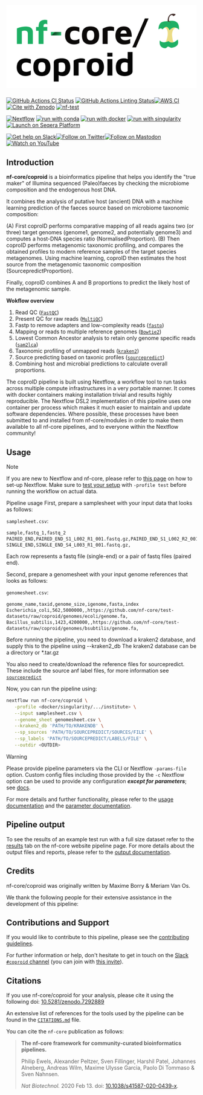 <h1>
  <picture>
    <source media="(prefers-color-scheme: dark)" srcset="docs/images/nf-core-coproid_logo_dark.png">
    <img alt="nf-core/coproid" src="docs/images/nf-core-coproid_logo_light.png">
  </picture>
</h1>

[![GitHub Actions CI Status](https://github.com/nf-core/coproid/actions/workflows/ci.yml/badge.svg)](https://github.com/nf-core/coproid/actions/workflows/ci.yml)
[![GitHub Actions Linting Status](https://github.com/nf-core/coproid/actions/workflows/linting.yml/badge.svg)](https://github.com/nf-core/coproid/actions/workflows/linting.yml)[![AWS CI](https://img.shields.io/badge/CI%20tests-full%20size-FF9900?labelColor=000000&logo=Amazon%20AWS)](https://nf-co.re/coproid/results)[![Cite with Zenodo](http://img.shields.io/badge/DOI-10.5281/zenodo.XXXXXXX-1073c8?labelColor=000000)](https://doi.org/10.5281/zenodo.XXXXXXX)
[![nf-test](https://img.shields.io/badge/unit_tests-nf--test-337ab7.svg)](https://www.nf-test.com)

[![Nextflow](https://img.shields.io/badge/nextflow%20DSL2-%E2%89%A523.10.0-23aa62.svg)](https://www.nextflow.io/)
[![run with conda](http://img.shields.io/badge/run%20with-conda-3EB049?labelColor=000000&logo=anaconda)](https://docs.conda.io/en/latest/)
[![run with docker](https://img.shields.io/badge/run%20with-docker-0db7ed?labelColor=000000&logo=docker)](https://www.docker.com/)
[![run with singularity](https://img.shields.io/badge/run%20with-singularity-1d355c.svg?labelColor=000000)](https://sylabs.io/docs/)
[![Launch on Seqera Platform](https://img.shields.io/badge/Launch%20%F0%9F%9A%80-Seqera%20Platform-%234256e7)](https://cloud.seqera.io/launch?pipeline=https://github.com/nf-core/coproid)

[![Get help on Slack](http://img.shields.io/badge/slack-nf--core%20%23coproid-4A154B?labelColor=000000&logo=slack)](https://nfcore.slack.com/channels/coproid)[![Follow on Twitter](http://img.shields.io/badge/twitter-%40nf__core-1DA1F2?labelColor=000000&logo=twitter)](https://twitter.com/nf_core)[![Follow on Mastodon](https://img.shields.io/badge/mastodon-nf__core-6364ff?labelColor=FFFFFF&logo=mastodon)](https://mstdn.science/@nf_core)[![Watch on YouTube](http://img.shields.io/badge/youtube-nf--core-FF0000?labelColor=000000&logo=youtube)](https://www.youtube.com/c/nf-core)

## Introduction

**nf-core/coproid** is a bioinformatics pipeline that helps you identify the "true maker" of Illumina sequenced (Paleo)faeces by checking the microbiome composition and the endogenous host DNA.

It combines the analysis of putative host (ancient) DNA with a machine learning prediction of the faeces source based on microbiome taxonomic composition:

(A) First coproID performs comparative mapping of all reads agains two (or three) target genomes (genome1, genome2, and potentially genome3) and computes a host-DNA species ratio (NormalisedProportion).
(B) Then coproID performs metagenomic taxonomic profiling, and compares the obtained profiles to modern reference samples of the target species metagenomes. Using machine learning, coproID then estimates the host source from the metagenomic taxonomic composition (SourcepredictProportion).

Finally, coproID combines A and B proportions to predict the likely host of the metagenomic sample.

**Wokflow overview**

1. Read QC ([`FastQC`](https://www.bioinformatics.babraham.ac.uk/projects/fastqc/))
2. Present QC for raw reads ([`MultiQC`](http://multiqc.info/))
3. Fastp to remove adapters and low-complexity reads ([`fastp`](https://doi.org/10.1002/imt2.107))
4. Mapping or reads to multiple reference genomes ([`Bowtie2`](https://bowtie-bio.sourceforge.net/bowtie2))
5. Lowest Common Ancestor analysis to retain only genome specific reads ([`sam2lca`](github.com/maxibor/sam2lca))
6. Taxonomic profiling of unmapped reads ([`kraken2`](https://ccb.jhu.edu/software/kraken2/))
7. Source predicting based on taxonic profiles ([`sourcepredict`](https://sourcepredict.readthedocs.io/))
8. Combining host and microbial predictions to calculate overall proportions.

The coproID pipeline is built using Nextflow, a workflow tool to run tasks across multiple compute infrastructures in a very portable manner. It comes with docker containers making installation trivial and results highly reproducible. The Nextflow DSL2 implementation of this pipeline uses one container per process which makes it much easier to maintain and update software dependencies. Where possible, these processes have been submitted to and installed from nf-core/modules in order to make them available to all nf-core pipelines, and to everyone within the Nextflow community!

## Usage

> [!NOTE]
> If you are new to Nextflow and nf-core, please refer to [this page](https://nf-co.re/docs/usage/installation) on how to set-up Nextflow. Make sure to [test your setup](https://nf-co.re/docs/usage/introduction#how-to-run-a-pipeline) with `-profile test` before running the workflow on actual data.

Pipeline usage
First, prepare a samplesheet with your input data that looks as follows:

`samplesheet.csv`:

```csv title="samplesheet.csv"
sample,fastq_1,fastq_2
PAIRED_END,PAIRED_END_S1_L002_R1_001.fastq.gz,PAIRED_END_S1_L002_R2_001.fastq.gz
SINGLE_END,SINGLE_END_S4_L003_R1_001.fastq.gz,
```

Each row represents a fastq file (single-end) or a pair of fastq files (paired end).

Second, prepare a genomesheet with your input genome references that looks as follows:

`genomesheet.csv`:

```csv title="genomesheet.csv"
genome_name,taxid,genome_size,igenome,fasta,index
Escherichia_coli,562,5000000,,https://github.com/nf-core/test-datasets/raw/coproid/genomes/ecoli/genome.fa,
Bacillus_subtilis,1423,4200000,,https://github.com/nf-core/test-datasets/raw/coproid/genomes/bsubtilis/genome.fa,
```

Before running the pipeline, you need to download a kraken2 database, and supply this to the pipeline using --kraken2_db
The kraken2 database can be a directory or \*.tar.gz

You also need to create/download the reference files for sourcepredict. These include the source anf label files, for more information see [`sourcepredict`](https://sourcepredict.readthedocs.io/)

Now, you can run the pipeline using:

```bash
nextflow run nf-core/coproid \
   -profile <docker/singularity/.../institute> \
   --input samplesheet.csv \
   --genome_sheet genomesheet.csv \
   --kraken2_db 'PATH/TO/KRAKENDB' \
   --sp_sources 'PATH/TO/SOURCEPREDICT/SOURCES/FILE' \
   --sp_labels 'PATH/TO/SOURCEPREDICT/LABELS/FILE' \
   --outdir <OUTDIR>
```

> [!WARNING]
> Please provide pipeline parameters via the CLI or Nextflow `-params-file` option. Custom config files including those provided by the `-c` Nextflow option can be used to provide any configuration _**except for parameters**_;
> see [docs](https://nf-co.re/usage/configuration#custom-configuration-files).

For more details and further functionality, please refer to the [usage documentation](https://nf-co.re/coproid/usage) and the [parameter documentation](https://nf-co.re/coproid/parameters).

## Pipeline output

To see the results of an example test run with a full size dataset refer to the [results](https://nf-co.re/coproid/results) tab on the nf-core website pipeline page.
For more details about the output files and reports, please refer to the
[output documentation](https://nf-co.re/coproid/output).

## Credits

nf-core/coproid was originally written by Maxime Borry & Meriam Van Os.

We thank the following people for their extensive assistance in the development of this pipeline:

<!-- TODO nf-core: If applicable, make list of people who have also contributed -->

## Contributions and Support

If you would like to contribute to this pipeline, please see the [contributing guidelines](.github/CONTRIBUTING.md).

For further information or help, don't hesitate to get in touch on the [Slack `#coproid` channel](https://nfcore.slack.com/channels/coproid) (you can join with [this invite](https://nf-co.re/join/slack)).

## Citations

If you use nf-core/coproid for your analysis, please cite it using the following doi: [10.5281/zenodo.7292889](https://doi.org/10.5281/zenodo.7292889)

<!-- TODO nf-core: Add bibliography of tools and data used in your pipeline -->

An extensive list of references for the tools used by the pipeline can be found in the [`CITATIONS.md`](CITATIONS.md) file.

You can cite the `nf-core` publication as follows:

> **The nf-core framework for community-curated bioinformatics pipelines.**
>
> Philip Ewels, Alexander Peltzer, Sven Fillinger, Harshil Patel, Johannes Alneberg, Andreas Wilm, Maxime Ulysse Garcia, Paolo Di Tommaso & Sven Nahnsen.
>
> _Nat Biotechnol._ 2020 Feb 13. doi: [10.1038/s41587-020-0439-x](https://dx.doi.org/10.1038/s41587-020-0439-x).
